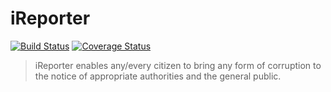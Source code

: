 # iReporter

[![Build Status](https://travis-ci.org/Paul-Taiwo/iReporter.svg?branch=feature)](https://travis-ci.org/Paul-Taiwo/iReporter)
[![Coverage Status](https://coveralls.io/repos/github/Paul-Taiwo/iReporter/badge.svg?branch=feature)](https://coveralls.io/github/Paul-Taiwo/iReporter?branch=feature)

> iReporter enables any/every citizen to bring any form of corruption to the notice of appropriate authorities and the general public.